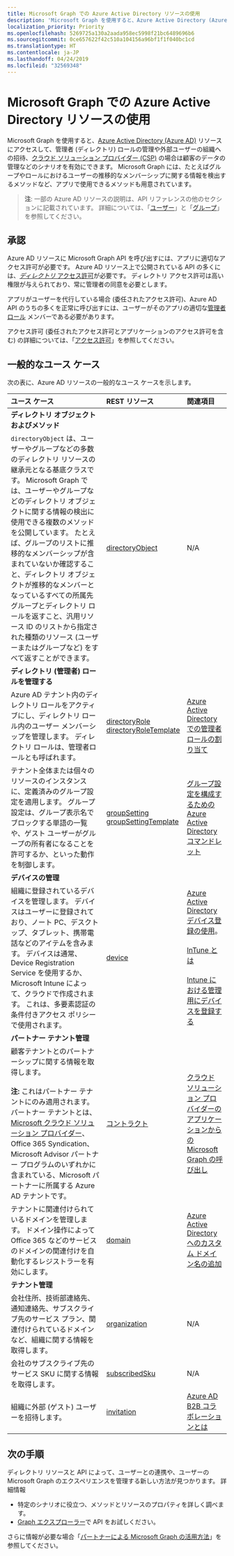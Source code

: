 ```yaml
---
title: Microsoft Graph での Azure Active Directory リソースの使用
description: 'Microsoft Graph を使用すると、Azure Active Directory (Azure AD) リソースにアクセスして、管理者 (ディレクトリ) ロールの管理や外部ユーザーの組織への招待、クラウド ソリューション プロバイダー (CSP) の場合は顧客のデータの管理などのシナリオを有効にできます。 Microsoft Graph には、たとえばグループやロールにおけるユーザーの推移的なメンバーシップに関する情報を検出するメソッドなど、アプリで使用できるメソッドも用意されています。 '
localization_priority: Priority
ms.openlocfilehash: 5269725a130a2aada958ec5998f21bc6489696b6
ms.sourcegitcommit: 0ce657622f42c510a104156a96bf1f1f040bc1cd
ms.translationtype: HT
ms.contentlocale: ja-JP
ms.lasthandoff: 04/24/2019
ms.locfileid: "32569348"
---
```

# <a name="working-with-azure-active-directory-resources-in-microsoft-graph"></a>Microsoft Graph での Azure Active Directory リソースの使用

Microsoft Graph を使用すると、[Azure Active Directory (Azure AD)](https://docs.microsoft.com/azure/active-directory/active-directory-whatis) リソースにアクセスして、管理者 (ディレクトリ) ロールの管理や外部ユーザーの組織への招待、[クラウド ソリューション プロバイダー (CSP)](https://partner.microsoft.com/cloud-solution-provider) の場合は顧客のデータの管理などのシナリオを有効にできます。 Microsoft Graph には、たとえばグループやロールにおけるユーザーの推移的なメンバーシップに関する情報を検出するメソッドなど、アプリで使用できるメソッドも用意されています。 

> **注**: 一部の Azure AD リソースの説明は、API リファレンスの他のセクションに記載されています。 詳細については、「[ユーザー](users.md)」と「[グループ](group.md)」を参照してください。


## <a name="authorization"></a>承認
 
Azure AD リソースに Microsoft Graph API を呼び出すには、アプリに適切なアクセス許可が必要です。 Azure AD リソース上で公開されている API の多くには、[_ディレクトリ_ アクセス許可](/graph/permissions-reference#directory-permissions)が必要です。 ディレクトリ アクセス許可は高い権限が与えられており、常に管理者の同意を必要とします。 

アプリがユーザーを代行している場合 (委任されたアクセス許可)、Azure AD API のうちの多くを正常に呼び出すには、ユーザーがそのアプリの適切な[管理者ロール](https://docs.microsoft.com/azure/active-directory/active-directory-assign-admin-roles) メンバーである必要があります。

アクセス許可 (委任されたアクセス許可とアプリケーションのアクセス許可を含む) の詳細については、「[アクセス許可](/graph/permissions-reference)」を参照してください。 

## <a name="common-use-cases"></a>一般的なユース ケース 

次の表に、Azure AD リソースの一般的なユース ケースを示します。

| **ユース ケース**        | **REST リソース** | **関連項目** |
|:---------------|:--------|:----------|
| **ディレクトリ オブジェクトおよびメソッド** | | |
| `directoryObject` は、ユーザーやグループなどの多数のディレクトリ リソースの継承元となる基底クラスです。 Microsoft Graph では、ユーザーやグループなどのディレクトリ オブジェクトに関する情報の検出に使用できる複数のメソッドを公開しています。 たとえば、グループのリストに推移的なメンバーシップが含まれていないか確認すること、ディレクトリ オブジェクトが推移的なメンバーとなっているすべての所属先グループとディレクトリ ロールを返すこと、汎用リソース ID のリストから指定された種類のリソース (ユーザーまたはグループなど) をすべて返すことができます。 | [directoryObject](../resources/directoryobject.md) | N/A |
| **ディレクトリ (管理者) ロールを管理する** | | |
| Azure AD テナント内のディレクトリ ロールをアクティブにし、ディレクトリ ロール内のユーザー メンバーシップを管理します。 ディレクトリ ロールは、管理者ロールとも呼ばれます。 | [directoryRole](../resources/directoryrole.md) <br/>[directoryRoleTemplate](../resources/directoryroletemplate.md) | [Azure Active Directory での管理者ロールの割り当て](https://docs.microsoft.com/azure/active-directory/active-directory-assign-admin-roles) |
| テナント全体または個々のリソースのインスタンスに、定義済みのグループ設定を適用します。 グループ設定は、グループ表示名でブロックする単語の一覧や、ゲスト ユーザーがグループの所有者になることを許可するか、といった動作を制御します。 | [groupSetting](../resources/groupsetting.md) <br/>[groupSettingTemplate](../resources/groupsettingtemplate.md)| [グループ設定を構成するための Azure Active Directory コマンドレット](https://docs.microsoft.com/azure/active-directory/active-directory-accessmanagement-groups-settings-cmdlets)|
| **デバイスの管理** | | |
| 組織に登録されているデバイスを管理します。 デバイスはユーザーに登録されており、ノート PC、デスクトップ、タブレット、携帯電話などのアイテムを含みます。 デバイスは通常、Device Registration Service を使用するか、Microsoft Intune によって、クラウドで作成されます。 これは、多要素認証の条件付きアクセス ポリシーで使用されます。 | [device](../resources/device.md) | [Azure Active Directory デバイス登録の使用](https://docs.microsoft.com/azure/active-directory/active-directory-device-registration-overview)。<br/><br/>[InTune とは](https://docs.microsoft.com/intune-classic/understand-explore/introduction-to-microsoft-intune)<br/><br/>[Intune における管理用にデバイスを登録する](https://docs.microsoft.com/intune-classic/deploy-use/enroll-devices-in-microsoft-intune) |
| **パートナー テナント管理** | | |
| 顧客テナントとのパートナーシップに関する情報を取得します。<br/><br/>**注:** これはパートナー テナントにのみ適用されます。 パートナー テナントとは、[Microsoft クラウド ソリューション プロバイダー](https://partnercenter.microsoft.com/partner/programs)、Office 365 Syndication、Microsoft Advisor パートナー プログラムのいずれかに含まれている、Microsoft パートナーに所属する Azure AD テナントです。 | [コントラクト](../resources/contract.md) | [クラウド ソリューション プロバイダーのアプリケーションからの Microsoft Graph の呼び出し](/graph/auth-cloudsolutionprovider) |
| テナントに関連付けられているドメインを管理します。 ドメイン操作によって Office 365 などのサービスのドメインの関連付けを自動化するレジストラーを有効にします。 | [domain](../resources/domain.md) | [Azure Active Directory へのカスタム ドメイン名の追加](https://docs.microsoft.com/azure/active-directory/active-directory-domains-add-azure-portal) |
| **テナント管理** | | |
| 会社住所、技術部連絡先、通知連絡先、サブスクライブ先のサービス プラン、関連付けられているドメインなど、組織に関する情報を取得します。 | [organization](../resources/organization.md) | N/A |
| 会社のサブスクライブ先のサービス SKU に関する情報を取得します。 | [subscribedSku](../resources/subscribedsku.md) | N/A |
| 組織に外部 (ゲスト) ユーザーを招待します。 | [invitation](../resources/invitation.md) | [Azure AD B2B コラボレーションとは](https://docs.microsoft.com/azure/active-directory/active-directory-b2b-what-is-azure-ad-b2b) |

## <a name="next-steps"></a>次の手順
ディレクトリ リソースと API によって、ユーザーとの連携や、ユーザーの Microsoft Graph のエクスペリエンスを管理する新しい方法が見つかります。 詳細情報 

- 特定のシナリオに役立つ、メソッドとリソースのプロパティを詳しく調べます。
- [Graph エクスプローラー](https://developer.microsoft.com/graph/graph-explorer)で API をお試しください。

さらに情報が必要な場合「[パートナーによる Microsoft Graph の活用方法](https://developer.microsoft.com/graph/graph/examples#partners)」を参照してください。


